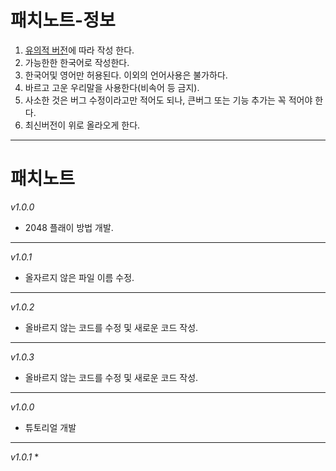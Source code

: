패치노트-정보
============
1. [유의적 버전](https://semver.org/lang/ko/)에 따라 작성 한다.
2. 가능한한 한국어로 작성한다.
3. 한국어및 영어만 허용된다. 이외의 언어사용은 불가하다.
4. 바르고 고운 우리말을 사용한다(비속어 등 금지).
5. 사소한 것은 버그 수정이라고만 적어도 되나, 큰버그 또는 기능 추가는 꼭 적어야 한다.
6. 최신버전이 위로 올라오게 한다.
- - -
패치노트
=======
*v1.0.0*
* 2048 플래이 방법 개발.
- - -
*v1.0.1*
* 올자르지 않은 파일 이름 수정.
- - -
*v1.0.2*
* 올바르지 않는 코드를 수정 및 새로운 코드 작성.
- - -
*v1.0.3*
* 올바르지 않는 코드를 수정 및 새로운 코드 작성.
- - -
*v1.0.0*
* 튜토리얼 개발
- - -
*v1.0.1*
* 
